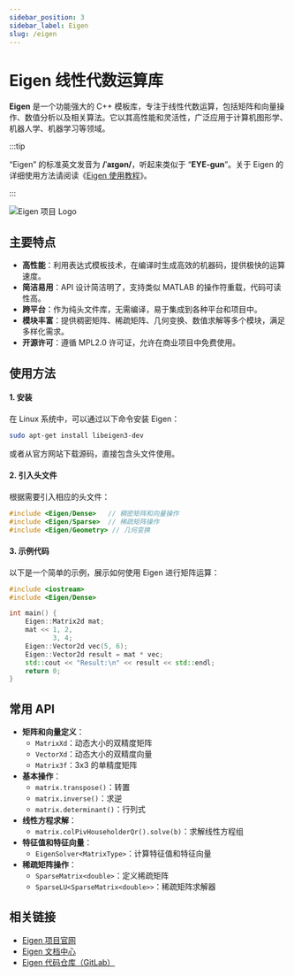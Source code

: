 ```yaml
---
sidebar_position: 3
sidebar_label: Eigen
slug: /eigen
---
```


# Eigen 线性代数运算库

**Eigen** 是一个功能强大的 C++ 模板库，专注于线性代数运算，包括矩阵和向量操作、数值分析以及相关算法。它以其高性能和灵活性，广泛应用于计算机图形学、机器人学、机器学习等领域。

:::tip

“Eigen” 的标准英文发音为 **/ˈaɪɡən/**，听起来类似于 “**EYE-gun**”。关于 Eigen 的详细使用方法请阅读《[Eigen 使用教程](/eigen/)》。

:::

![Eigen 项目 Logo](https://static.getiot.tech/Eigen-logo.png#center)

## 主要特点

- **高性能**：利用表达式模板技术，在编译时生成高效的机器码，提供极快的运算速度。
- **简洁易用**：API 设计简洁明了，支持类似 MATLAB 的操作符重载，代码可读性高。
- **跨平台**：作为纯头文件库，无需编译，易于集成到各种平台和项目中。
- **模块丰富**：提供稠密矩阵、稀疏矩阵、几何变换、数值求解等多个模块，满足多样化需求。
- **开源许可**：遵循 MPL2.0 许可证，允许在商业项目中免费使用。



## 使用方法

#### 1. 安装

在 Linux 系统中，可以通过以下命令安装 Eigen：

```bash
sudo apt-get install libeigen3-dev
```

或者从官方网站下载源码，直接包含头文件使用。

#### 2. 引入头文件

根据需要引入相应的头文件：

```cpp showLineNumbers
#include <Eigen/Dense>   // 稠密矩阵和向量操作
#include <Eigen/Sparse>  // 稀疏矩阵操作
#include <Eigen/Geometry> // 几何变换
```

#### 3. 示例代码

以下是一个简单的示例，展示如何使用 Eigen 进行矩阵运算：

```cpp showLineNumbers
#include <iostream>
#include <Eigen/Dense>

int main() {
    Eigen::Matrix2d mat;
    mat << 1, 2,
           3, 4;
    Eigen::Vector2d vec(5, 6);
    Eigen::Vector2d result = mat * vec;
    std::cout << "Result:\n" << result << std::endl;
    return 0;
}
```



## 常用 API

- **矩阵和向量定义**：
  - `MatrixXd`：动态大小的双精度矩阵
  - `VectorXd`：动态大小的双精度向量
  - `Matrix3f`：3x3 的单精度矩阵
- **基本操作**：
  - `matrix.transpose()`：转置
  - `matrix.inverse()`：求逆
  - `matrix.determinant()`：行列式
- **线性方程求解**：
  - `matrix.colPivHouseholderQr().solve(b)`：求解线性方程组
- **特征值和特征向量**：
  - `EigenSolver<MatrixType>`：计算特征值和特征向量
- **稀疏矩阵操作**：
  - `SparseMatrix<double>`：定义稀疏矩阵
  - `SparseLU<SparseMatrix<double>>`：稀疏矩阵求解器



## 相关链接

- [Eigen 项目官网](https://eigen.tuxfamily.org)
- [Eigen 文档中心](https://libeigen.gitlab.io/docs/)
- [Eigen 代码仓库（GitLab）](https://gitlab.com/libeigen/eigen)
